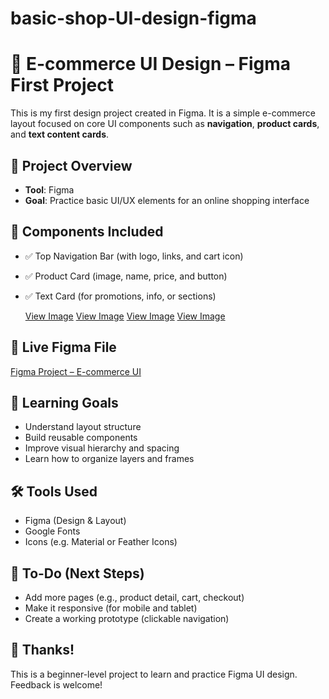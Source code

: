 # basic-shop-UI-design-figma
# 🛒 E-commerce UI Design – Figma First Project

This is my first design project created in Figma. It is a simple e-commerce layout focused on core UI components such as **navigation**, **product cards**, and **text content cards**.

## 📁 Project Overview

- **Tool**: Figma
- **Goal**: Practice basic UI/UX elements for an online shopping interface

## 🧩 Components Included

- ✅ Top Navigation Bar (with logo, links, and cart icon)
- ✅ Product Card (image, name, price, and button)
- ✅ Text Card (for promotions, info, or sections)

  [View Image](nav1.png)
  [View Image](nav2.png)
  [View Image](product1.png)
  [View Image](product2.png)

## 🔗 Live Figma File

[Figma Project – E-commerce UI](https://www.figma.com/design/0MPzivObRQhXLQ899BBRYI/Figma-First-Project?node-id=62-2&t=wximXAnV3oOhUXAP-1)

## 🎯 Learning Goals

- Understand layout structure
- Build reusable components
- Improve visual hierarchy and spacing
- Learn how to organize layers and frames

## 🛠 Tools Used

- Figma (Design & Layout)
- Google Fonts
- Icons (e.g. Material or Feather Icons)

## 📌 To-Do (Next Steps)

- Add more pages (e.g., product detail, cart, checkout)
- Make it responsive (for mobile and tablet)
- Create a working prototype (clickable navigation)

## 🙌 Thanks!

This is a beginner-level project to learn and practice Figma UI design. Feedback is welcome!
